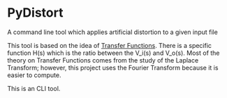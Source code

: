 # PyDistort
A command line tool which applies artificial distortion to a given input file


This tool is based on the idea of [Transfer Functions](https://en.wikipedia.org/wiki/Transfer_function). There is a specific function H(s) which is the ratio between the V_i(s) and V_o(s). Most of the theory on Transfer Functions comes from the study of the Laplace Transform; however, this project uses the Fourier Transform because it is easier to compute. 


This is an CLI tool. 
